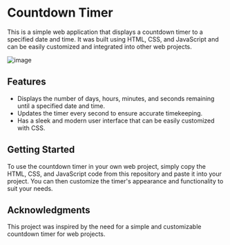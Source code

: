 
# Countdown Timer
This is a simple web application that displays a countdown timer to a specified date and time. It was built using HTML, CSS, and JavaScript and can be easily customized and integrated into other web projects.

![image](https://user-images.githubusercontent.com/87895707/221356039-c7901d16-01da-4e29-9606-55d65967018a.png)

## Features
- Displays the number of days, hours, minutes, and seconds remaining until a specified date and time.
- Updates the timer every second to ensure accurate timekeeping.
- Has a sleek and modern user interface that can be easily customized with CSS.

## Getting Started
To use the countdown timer in your own web project, simply copy the HTML, CSS, and JavaScript code from this repository and paste it into your project. You can then customize the timer's appearance and functionality to suit your needs.

## Acknowledgments
This project was inspired by the need for a simple and customizable countdown timer for web projects.
